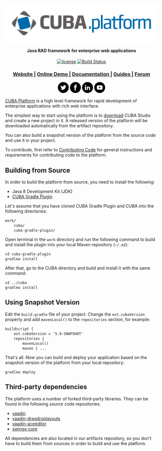 <h1 align="center"> <a href="https://www.cuba-platform.com/"><img src="https://github.com/cuba-platform/cuba/blob/master/img/Cuba_Logo.png" alt="CUBA Platform" width="600" align="center"></a>
</h1>  

<h4 align="center">Java RAD framework for enterprise web applications</h4>
  
<p align="center">
<a href="http://www.apache.org/licenses/LICENSE-2.0"><img src="https://img.shields.io/badge/license-Apache%20License%202.0-blue.svg?style=flat" alt="license" title=""></a>
<a href="https://travis-ci.org/cuba-platform/cuba"><img src="https://travis-ci.org/cuba-platform/cuba.svg?branch=master" alt="Build Status" title=""></a>
</p>


<div align="center">
  <h3>
    <a href="https://www.cuba-platform.com/" target="_blank">
      Website
    </a>
    <span> | </span>
    <a href="https://www.cuba-platform.com/online-demo" target="_blank">
      Online Demo
    </a>
    <span> | </span>
    <a href="https://www.cuba-platform.com/documentation" target="_blank">
      Documentation
    </a>
    <span> | </span>
    <a href="https://www.cuba-platform.com/guides" target="_blank">
      Guides
    </a>
    <span> | </span>
    <a href="https://www.cuba-platform.com/discuss/" target="_blank">
      Forum
    </a>
  </h3>
</div>

<p align="center">
<a href="https://twitter.com/CubaPlatform" target="_blank"><img src="https://github.com/cuba-platform/cuba/blob/master/img/twitter.png" height="36px" alt="" title=""></a>
<a href="https://www.facebook.com/CUBAplatform/" target="_blank"><img src="https://github.com/cuba-platform/cuba/blob/master/img/facebook.png" height="36px" margin-left="20px" alt="" title=""></a>
<a href="https://www.linkedin.com/company/cuba-platform/" target="_blank"><img src="https://github.com/cuba-platform/cuba/blob/master/img/linkedin.png" height="36px" margin-left="20px" alt="" title=""></a>
<a href="https://www.youtube.com/c/CubaPlatform" target="_blank"><img src="https://github.com/cuba-platform/cuba/blob/master/img/youtube.png" height="36px" margin-left="20px" alt="" title=""></a>
</p>
  
[CUBA Platform](https://www.cuba-platform.com) is a high level framework for rapid development of enterprise applications with rich web interface.

The simplest way to start using the platform is to [download](https://www.cuba-platform.com/download) CUBA Studio and create a new project in it. A released version of the platform will be downloaded automatically from the artifact repository.

You can also build a snapshot version of the platform from the source code and use it in your project.

To contribute, first refer to [Contributing Code](https://github.com/cuba-platform/cuba/blob/master/CONTRIBUTING.md) for general instructions and requirements for contributing code to the platform.

## Building from Source

In order to build the platform from source, you need to install the following:
* Java 8 Development Kit (JDK)
* [CUBA Gradle Plugin](https://github.com/cuba-platform/cuba-gradle-plugin)

Let's assume that you have cloned CUBA Gradle Plugin and CUBA into the following directories:
```
work/
    cuba/
    cuba-gradle-plugin/
```

Open terminal in the `work` directory and run the following command to build and install the plugin into your local Maven repository (`~/.m2`):
```
cd cuba-gradle-plugin
gradlew install
```

After that, go to the CUBA directory and build and install it with the same command:
```
cd ../cuba
gradlew install
```

## Using Snapshot Version

Edit the `build.gradle` file of your project. Change the `ext.cubaVersion` property and add `mavenLocal()` to the `repositories` section, for example:
```
buildscript {
    ext.cubaVersion = '5.9-SNAPSHOT'
    repositories {
        mavenLocal()
        maven { ...
```
That's all. Now you can build and deploy your application based on the snapshot version of the platform from your local repository:
 ```
 gradlew deploy
 ```

## Third-party dependencies

The platform uses a number of forked third-party libraries. They can be found in the following source code repositories:

* [vaadin](https://github.com/cuba-platform/vaadin)
* [vaadin-dragdroplayouts](https://github.com/cuba-platform/vaadin-dragdroplayouts)
* [vaadin-aceeditor](https://github.com/cuba-platform/vaadin-aceeditor)
* [swingx-core](https://github.com/cuba-platform/swingx-core)

All dependencies are also located in our artifacts repository, so you don't have to build them from sources in order to build and use the platform.

